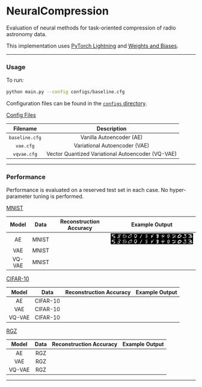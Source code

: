 # NeuralCompression

Evaluation of neural methods for task-oriented compression of radio astronomy data. 

This implementation uses [PyTorch Lightning](https://lightning.ai/docs/pytorch/stable/) and [Weights and Biases](https://wandb.ai).

---

### Usage

To run: 

```bash
python main.py --config configs/baseline.cfg
```

Configuration files can be found in the [`configs` directory]().

<ins>Config Files</ins>

| Filename | Description | 
| :---:   | :---: |
| `baseline.cfg` | Vanilla Autoencoder (AE)  | 
| `vae.cfg` | Variational Autoencoder (VAE) |  
| `vqvae.cfg` | Vector Quantized Variational Autoencoder (VQ-VAE)  |  

---

### Performance

Performance is evaluated on a reserved test set in each case. No hyper-parameter tuning is performed. 

<ins>MNIST</ins>

| Model | Data | Reconstruction Accuracy | Example Output |
| :---:   | :---: | :---: | :---: |
| AE | MNIST  | | ![alt text](./images/ae_mnist.png) |
| VAE | MNIST | | |
| VQ-VAE | MNIST | |  |

<ins>CIFAR-10</ins>

| Model | Data | Reconstruction Accuracy |Example Output |
| :---:   | :---: | :---: |:---: |
| AE | CIFAR-10  | || ![alt text](./images/ae_mnist.png) |
| VAE | CIFAR-10 | | |
| VQ-VAE | CIFAR-10 | ||  

<ins>RGZ</ins>

| Model | Data | Reconstruction Accuracy |Example Output |
| :---:   | :---: | :---: |:---: |
| AE | RGZ  | || ![alt text](./images/ae_mnist.png) |
| VAE | RGZ | | |
| VQ-VAE | RGZ | | |  

---


